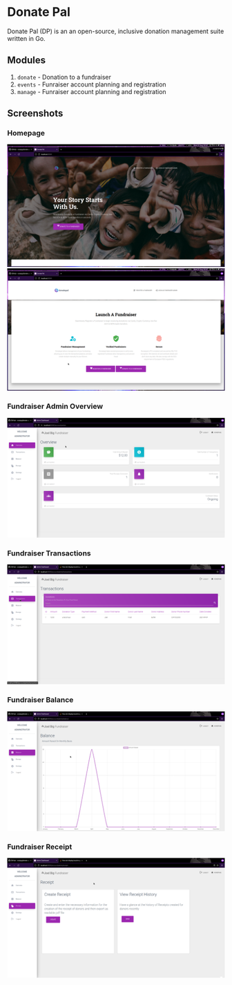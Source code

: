 # Donate Pal

Donate Pal (DP) is an an open-source, inclusive donation management suite written in Go.

## Modules

1. `donate` - Donation to a fundraiser
2. `events` - Funraiser account planning and registration
3. `manage` - Funraiser account planning and registration

## Screenshots

### Homepage
![alt text](screenshots/homepage_top.png "Home Page")
![alt text](screenshots/homepage_bottom.png "Home Page Bottom")




### Fundraiser Admin Overview
![alt text](screenshots/fundraiser_admin.png "Overview")

### Fundraiser Transactions
![alt text](screenshots/transactions.png "Transactions")


### Fundraiser Balance
![alt text](screenshots/balance.png "Balance")


### Fundraiser Receipt
![alt text](screenshots/reciept.png "Receipt")



